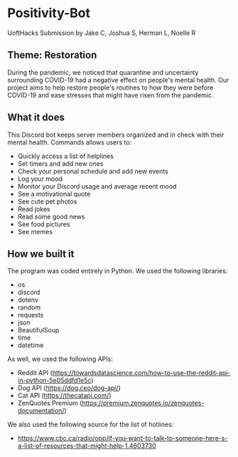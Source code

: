 # Positivity-Bot
UoftHacks Submission by Jake C, Joshua S, Herman L, Noelle R

## Theme: Restoration
During the pandemic, we noticed that quarantine and uncertainty surrounding COVID-19 had a negative effect on people's mental health. Our project aims to help restore people's routines to how they were before COVID-19 and ease stresses that might have risen from the pandemic.

## What it does
This Discord bot keeps server members organized and in check with their mental health. Commands allows users to:
- Quickly access a list of helplines
- Set timers and add new ones
- Check your personal schedule and add new events
- Log your mood
- Monitor your Discord usage and average recent mood
- See a motivational quote
- See cute pet photos
- Read jokes
- Read some good news
- See food pictures
- See memes

## How we built it
The program was coded entirely in Python. We used the following libraries:
- os
- discord
- dotenv
- random
- requests
- json
- BeautifulSoup
- time
- datetime

As well, we used the following APIs:
- Reddit API (https://towardsdatascience.com/how-to-use-the-reddit-api-in-python-5e05ddfd1e5c)
- Dog API (https://dog.ceo/dog-api/)
- Cat API (https://thecatapi.com/)
- ZenQuotes Premium (https://premium.zenquotes.io/zenquotes-documentation/)

We also used the following source for the list of hotlines:
- https://www.cbc.ca/radio/opp/if-you-want-to-talk-to-someone-here-s-a-list-of-resources-that-might-help-1.4603730
